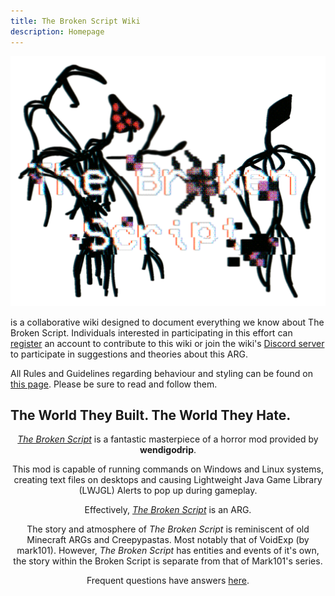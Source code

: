 ```yaml
---
title: The Broken Script Wiki
description: Homepage
---
```


![Site Logo](../../../assets/wiki/Site-logo.png)

is a collaborative wiki designed to document everything we know about The Broken Script. Individuals interested in participating in this effort can [register](Special:UserLogin/signup "wikilink") an account to contribute to this wiki or join the wiki's [Discord server](https://discord.gg/K4nacgXddJ) to participate in suggestions and theories about this ARG.

All Rules and Guidelines regarding behaviour and styling can be found on [this page](./info/rules-guidelines). Please be sure to read and follow them.

## The World They Built. The World They Hate.

<div style="text-align:center;">

*[The Broken Script](./tbs)* is a fantastic masterpiece of a horror mod provided by **wendigodrip**.

This mod is capable of running commands on Windows and Linux systems, creating text files on desktops and causing Lightweight Java Game Library (LWJGL) Alerts to pop up during gameplay.

Effectively, *[The Broken Script](./tbs)* is an ARG.

The story and atmosphere of *The Broken Script* is reminiscent of old Minecraft ARGs and Creepypastas. Most notably that of VoidExp (by mark101). However, *The Broken Script* has entities and events of it's own, the story within the Broken Script is separate from that of Mark101's series.

Frequent questions have answers [here](./info/faq).

</div>
